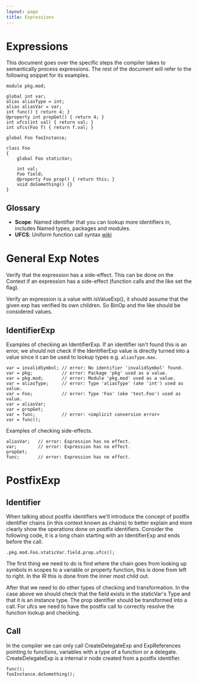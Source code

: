 ```yaml
---
layout: page
title: Expressions
---
```


Expressions
===
This document goes over the specific steps the compiler takes to semantically process expressions. The rest of the document will refer to the following snippet for its examples.

```
module pkg.mod;

global int var;
alias aliasType = int;
alias aliasVar = var;
int func() { return 4; }
@property int propGet() { return 4; }
int ufcs(int val) { return val; }
int ufcs(Foo f) { return f.val; }

global Foo fooInstance;

class Foo
{
	global Foo staticVar;

	int val;
	Foo field;
	@property Foo prop() { return this; }
	void doSomething() {}
}
```

Glossary
---
 * **Scope**: Named identifier that you can lookup more identifiers in,
   includes Named types, packages and modules.
 * **UFCS**: Uniform function call syntax
   [wiki](https://en.wikipedia.org/wiki/Uniform_Function_Call_Syntax)

General Exp Notes
===
Verify that the expression has a side-effect. This can be done on the Context if an expression has a side-effect (function calls and the like set the flag).

Verify an expression is a value with isValueExp(), it should assume that the given exp has verified its own children. So BinOp and the like should be considered values.

IdentifierExp
---
Examples of checking an IdentifierExp. If an identifier isn't found this is an error, we should not check if the IdentifierExp value is directly turned into a value since it can be used to lookup types e.g. `aliasType.max`.

```
var = invalidSymbol; // error: No identifier 'invalidSymbol' found.
var = pkg;           // error: Package 'pkg' used as a value.
var = pkg.mod;       // error: Module 'pkg.mod' used as a value.
var = aliasType;     // error: Type 'aliasType' (ake 'int') used as value.
var = Foo;           // error: Type 'Foo' (ake 'test.Foo') used as value.
var = aliasVar;
var = propGet;
var = func;          // error: <implicit conversion error>
var = func();
```

Examples of checking side-effects.

```
aliasVar;   // error: Expression has no effect.
var;        // error: Expression has no effect.
propGet;
func;       // error: Expression has no effect.
```

PostfixExp
===

Identifier
---
When talking about postfix identifiers we'll introduce the concept of postfix identifier chains (in this context known as chains) to better explain and more clearly show the operations done on postfix identifiers. Consider the following code, it is a long chain starting with an IdentifierExp and ends before the call.

```
.pkg.mod.Foo.staticVar.field.prop.ufcs();
```

The first thing we need to do is find where the chain goes from looking up symbols in scopes to a variable or property function, this is done from left to right. In the IR this is done from the inner most child out.

After that we need to do other types of checking and transformation. In the case above we should check that the field exists in the staticVar's Type and that it is an instance type. The prop identifier should be transformed into a call. For ufcs we need to have the postfix call to correctly resolve the function lookup and checking.

Call
---
In the compiler we can only call CreateDelegateExp and ExpReferences pointing to functions, variables with a type of a function or a delegate. CreateDelegateExp is a internal ir node created from a postfix identifier.

```
func();
fooInstance.doSomething();
```

